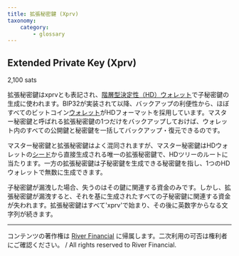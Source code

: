 ```yaml
---
title: 拡張秘密鍵 (Xprv)
taxonomy:
    category:
        - glossary
---
```


## Extended Private Key (Xprv)
2,100 sats

拡張秘密鍵はxprvとも表記され、[階層型決定性（HD）ウォレット](http://lostinbitcoin.jp.testrs.jp/staging/glossary/bip32/)で子秘密鍵の生成に使われます。BIP32が実装されて以降、バックアップの利便性から、ほぼすべてのビットコイン[ウォレット](http://lostinbitcoin.jp.testrs.jp/staging/glossary/wallet/)がHDフォーマットを採用しています。マスター秘密鍵と呼ばれる拡張秘密鍵の1つだけをバックアップしておけば、ウォレット内のすべての公開鍵と秘密鍵を一括してバックアップ・復元できるのです。

マスター秘密鍵と拡張秘密鍵はよく混同されますが、マスター秘密鍵はHDウォレットの[シード](http://lostinbitcoin.jp.testrs.jp/staging/glossary/seed/)から直接生成される唯一の拡張秘密鍵で、HDツリーのルートに当たります。一方の拡張秘密鍵は子秘密鍵を生成できる秘密鍵を指し、1つのHDウォレットで無数に生成できます。

子秘密鍵が漏洩した場合、失うのはその鍵に関連する資金のみです。しかし、拡張秘密鍵が漏洩すると、それを基に生成されたすべての子秘密鍵に関連する資金が失われます。拡張秘密鍵はすべて'xprv'で始まり、その後に英数字からなる文字列が続きます。

---
コンテンツの著作権は [River Financial](https://river.com/) に帰属します。二次利用の可否は権利者にご確認ください。 / All rights reserved to River Financial.
